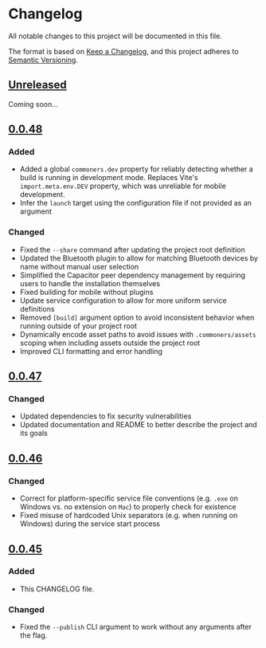 # Changelog

All notable changes to this project will be documented in this file.

The format is based on [Keep a Changelog](https://keepachangelog.com/en/1.0.0/),
and this project adheres to [Semantic Versioning](https://semver.org/spec/v2.0.0.html).

## [Unreleased]
Coming soon...

## [0.0.48]
### Added
- Added a global `commoners.dev` property for reliably detecting whether a build is running in development mode. Replaces Vite's `import.meta.env.DEV` property, which was unreliable for mobile development.
- Infer the `launch` target using the configuration file if not provided as an argument

### Changed
- Fixed the `--share` command after updating the project root definition
- Updated the Bluetooth plugin to allow for matching Bluetooth devices by name without manual user selection
- Simplified the Capacitor peer dependency management by requiring users to handle the installation themselves
- Fixed building for mobile without plugins
- Update service configuration to allow for more uniform service definitions
- Removed `[build]` argument option to avoid inconsistent behavior when running outside of your project root
- Dynamically encode asset paths to avoid issues with `.commoners/assets` scoping when including assets outside the project root
- Improved CLI formatting and error handling

## [0.0.47]
### Changed
- Updated dependencies to fix security vulnerabilities
- Updated documentation and README to better describe the project and its goals

## [0.0.46]

### Changed
- Correct for platform-specific service file conventions (e.g. `.exe` on Windows vs. no extension on `Mac`) to properly check for existence
- Fixed misuse of hardcoded Unix separators (e.g. when running on Windows) during the service start process

## [0.0.45]

### Added
- This CHANGELOG file.

### Changed
- Fixed the `--publish` CLI argument to work without any arguments after the flag.

[Unreleased]: https://github.com/neuralinterfaces/commoners/compare/v0.0.48...HEAD
[0.0.48]: https://github.com/neuralinterfaces/commoners/compare/v0.0.47...v0.0.48
[0.0.47]: https://github.com/neuralinterfaces/commoners/compare/v0.0.46...v0.0.47
[0.0.46]: https://github.com/neuralinterfaces/commoners/compare/v0.0.45...v0.0.46
[0.0.45]: https://github.com/neuralinterfaces/commoners/compare/v0.0.44...v0.0.45
